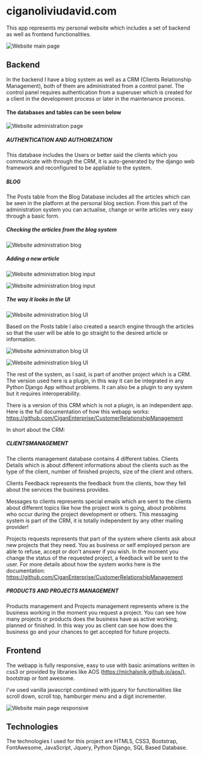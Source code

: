 # ciganoliviudavid.com

This app represents my personal website which includes a set of backend
as well as frontend functionalities.

![Website main page](ciganoliviudavid_documentation/picture_1.png)

## Backend

In the backend I have a blog system as well as a CRM (Clients 
Relationship Management), both of them are administrated from a control panel. 
The control panel requires authentication from a superuser which is created for a client in the 
development process or later in the maintenance process.

#### The databases and tables can be seen below

![Website administration page](ciganoliviudavid_documentation/picture_2.png)

##### AUTHENTICATION AND AUTHORIZATION

This database includes the Users or better said the clients which you communicate with through the 
CRM, it is auto-generated by the django web framework and reconfigured to be appliable to the system.  

##### BLOG

The Posts table from the Blog Database includes all the articles which can be seen in the platform
at the personal blog section. From this part of the administration system you can actualise, 
change or write articles very easy through a basic form.

##### Checking the articles from the blog system

![Website administration blog](ciganoliviudavid_documentation/picture_3.png) 

##### Adding a new article

![Website administration blog input](ciganoliviudavid_documentation/picture_4.png) 

![Website administration blog input](ciganoliviudavid_documentation/picture_5.png) 

##### The way it looks in the UI

![Website administration blog UI](ciganoliviudavid_documentation/picture_6.png) 

Based on the Posts table I also created a search engine through the articles so that
the user will be able to go straight to the desired article or information.

![Website administration blog UI](ciganoliviudavid_documentation/picture_7.png)

![Website administration blog UI](ciganoliviudavid_documentation/picture_8.png)

The rest of the system, as I said, is part of another project which is a CRM. The version
used here is a plugin, in this way it can be integrated in any Python Django App without problems.
It can also be a plugin to any system but it requires interoperability.

There is a version of this CRM which is not a plugin, is an independent app.
Here is the full documentation of how this webapp works: https://github.com/CiganEnterprise/CustomerRelationshipManagement

In short about the CRM:
 
##### CLIENTSMANAGEMENT

The clients management database contains 4 different tables.
Clients Details which is about different informations about the clients such as the
type of the client, number of finished projects, size of the client and others.

Clients Feedback represents the feedback from the clients, how they fell about
the services the business provides.

Messages to clients represents special emails which are sent to the clients about 
different topics like how the project work is going, about problems who occur
during the project development or others. This messaging system is part of the CRM, 
it is totally independent by any other mailing provider! 

Projects requests represents that part of the system where clients ask about 
new projects that they need. You as business or self employed person are able to
refuse, accept or don't answer if you wish. In the moment you change the status of the
requested project, a feedback will be sent to the user. For more details about how 
the system works here is the documentation: https://github.com/CiganEnterprise/CustomerRelationshipManagement

##### PRODUCTS AND PROJECTS MANAGEMENT

Products management and Projects management represents where is the business working
in the moment you request a project. You can see how many projects or products
does the business have as active working, planned or finished. In this way you as
client can see how does the business go and your chances to get accepted for future
projects. 

## Frontend

The webapp is fully responsive, easy to use with basic animations written in css3
or provided by libraries like AOS (https://michalsnik.github.io/aos/), bootstrap
or font awesome.

I've used vanilla javascript combined with jquery for functionalities like scroll down, 
scroll top, hamburger menu and a digit incrementer.

![Website main page responsive](ciganoliviudavid_documentation/picture_9.png)

## Technologies

The technologies I used for this project are HTML5, CSS3, Bootstrap, FontAwesome,
JavaScript, Jquery, Python Django, SQL Based Database.
